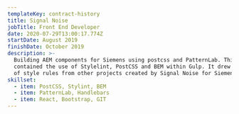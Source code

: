 ```yaml
---
templateKey: contract-history
title: Signal Noise
jobTitle: Front End Developer
date: 2020-07-29T13:00:17.774Z
startDate: August 2019
finishDate: October 2019
description: >-
  Building AEM components for Siemens using postcss and PatternLab. This project
  contained the use of Stylelint, PostCSS and BEM within Gulp. It drew in a lot
  of style rules from other projects created by Signal Noise for Siemens.
skillset:
  - item: PostCSS, Stylint, BEM
  - item: PatternLab, Handlebars
  - item: React, Bootstrap, GIT
---
```

